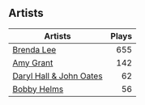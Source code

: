 ## Artists
Artists | Plays 
----- | -----: 
[Brenda Lee](/artists/brenda-lee-18115) | 655
[Amy Grant](/artists/amy-grant-3053) | 142
[Daryl Hall & John Oates](/artists/daryl-hall-john-oates-645736) | 62
[Bobby Helms](/artists/bobby-helms-10048) | 56

